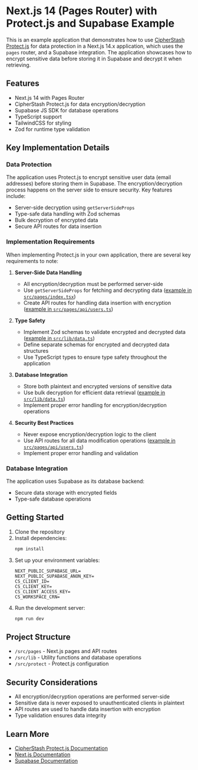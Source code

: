 # Next.js 14 (Pages Router) with Protect.js and Supabase Example

This is an example application that demonstrates how to use [CipherStash Protect.js](https://github.com/cipherstash/protectjs) for data protection in a Next.js 14.x application, which uses the `pages` router, and a Supabase integration. The application showcases how to encrypt sensitive data before storing it in Supabase and decrypt it when retrieving.

## Features

- Next.js 14 with Pages Router
- CipherStash Protect.js for data encryption/decryption
- Supabase JS SDK for database operations
- TypeScript support
- TailwindCSS for styling
- Zod for runtime type validation

## Key Implementation Details

### Data Protection

The application uses Protect.js to encrypt sensitive user data (email addresses) before storing them in Supabase. The encryption/decryption process happens on the server side to ensure security. Key features include:

- Server-side decryption using `getServerSideProps`
- Type-safe data handling with Zod schemas
- Bulk decryption of encrypted data
- Secure API routes for data insertion

### Implementation Requirements

When implementing Protect.js in your own application, there are several key requirements to note:

1. **Server-Side Data Handling**

   - All encryption/decryption must be performed server-side
   - Use `getServerSideProps` for fetching and decrypting data ([example in `src/pages/index.tsx`](src/pages/index.tsx))
   - Create API routes for handling data insertion with encryption ([example in `src/pages/api/users.ts`](src/pages/api/users.ts))

2. **Type Safety**

   - Implement Zod schemas to validate encrypted and decrypted data ([example in `src/lib/data.ts`](src/lib/data.ts))
   - Define separate schemas for encrypted and decrypted data structures
   - Use TypeScript types to ensure type safety throughout the application

3. **Database Integration**

   - Store both plaintext and encrypted versions of sensitive data
   - Use bulk decryption for efficient data retrieval ([example in `src/lib/data.ts`](src/lib/data.ts))
   - Implement proper error handling for encryption/decryption operations

4. **Security Best Practices**
   - Never expose encryption/decryption logic to the client
   - Use API routes for all data modification operations ([example in `src/pages/api/users.ts`](src/pages/api/users.ts))
   - Implement proper error handling and validation

### Database Integration

The application uses Supabase as its database backend:

- Secure data storage with encrypted fields
- Type-safe database operations

## Getting Started

1. Clone the repository
2. Install dependencies:
   ```bash
   npm install
   ```
3. Set up your environment variables:
   ```env
   NEXT_PUBLIC_SUPABASE_URL=
   NEXT_PUBLIC_SUPABASE_ANON_KEY=
   CS_CLIENT_ID=
   CS_CLIENT_KEY=
   CS_CLIENT_ACCESS_KEY=
   CS_WORKSPACE_CRN=
   ```
4. Run the development server:
   ```bash
   npm run dev
   ```

## Project Structure

- `/src/pages` - Next.js pages and API routes
- `/src/lib` - Utility functions and database operations
- `/src/protect` - Protect.js configuration

## Security Considerations

- All encryption/decryption operations are performed server-side
- Sensitive data is never exposed to unauthenticated clients in plaintext
- API routes are used to handle data insertion with encryption
- Type validation ensures data integrity

## Learn More

- [CipherStash Protect.js Documentation](https://github.com/cipherstash/protectjs)
- [Next.js Documentation](https://nextjs.org/docs)
- [Supabase Documentation](https://supabase.com/docs)
